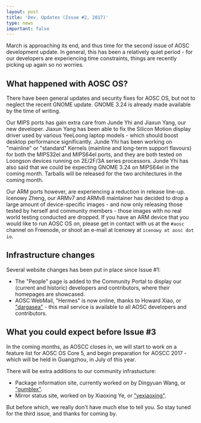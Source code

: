 ```yaml
---
layout: post
title: 'Dev. Updates (Issue #2, 2017)'
type: news
important: false
---
```


March is approaching its end, and thus time for the second issue of AOSC development update. In general, this has been a relatively quiet period - for our developers are experiencing time constraints, things are recently picking up again so no worries.

What happened with AOSC OS?
---------------------------

There have been general updates and security fixes for AOSC OS, but not to neglect the recent GNOME update. GNOME 3.24 is already made available by the time of writing.

Our MIPS ports has gain extra care from Junde Yhi and Jiaxun Yang, our new developer. Jiaxun Yang has been able to fix the Silicon Motion display driver used by various YeeLoong laptop models - which should boost desktop performance significantly. Junde Yhi has been working on "mainline" or "standard" Kernels (mainline and long-term support flavours) for both the MIPS32el and MIPS64el ports, and they are both tested on Loongson devices running on 2E/2F/3A series processors. Junde Yhi has also said that we could be expecting GNOME 3.24 on MIPS64el in the coming month. Tarballs will be released for the two architectures in the coming month.

Our ARM ports however, are experiencing a reduction in release line-up. Icenowy Zheng, our ARMv7 and ARMv8 maintainer has decided to drop a large amount of device-specific images - and now only releasing those tested by herself and community members - those images with no real world testing conducted are dropped. If you have an ARM device that you would like to run AOSC OS on, please get in contact with us at the `#aosc` channel on Freenode, or shoot an e-mail at Icenowy at `icenowy at aosc dot io`.

Infrastructure changes
----------------------

Several website changes has been put in place since Issue #1:

- The "People" page is added to the Community Portal to display our (current and historic) developers and contributors, where their homepages are showcased.
- AOSC WebMail, "Hermes" is now online, thanks to Howard Xiao, or ["dargasea"](https://github.com/dargasea) - this mail service is available to all AOSC developers and contributors.

What you could expect before Issue #3
-------------------------------------

In the coming months, as AOSCC closes in, we will start to work on a feature list for AOSC OS Core 5, and begin preparation for AOSCC 2017 - which will be held in Guangzhou, in July of this year.

There will be extra additions to our community infrastucture:

- Package information site, currently worked on by Dingyuan Wang, or ["gumblex"](https://github.com/https://github.com/gumblex).
- Mirror status site, worked on by Xiaoxing Ye, or ["yexiaoxing"](https://github.com/yexiaoxing).

But before which, we really don't have much else to tell you. So stay tuned for the third issue, and thanks for coming by.
